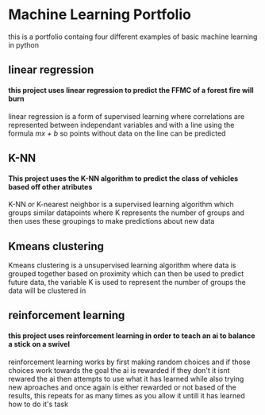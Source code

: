 # Machine Learning Portfolio
this is a portfolio containg four different examples of basic machine learning in python

## linear regression
#### this project uses linear regression to predict the FFMC of a forest fire will burn
linear regression is a form of supervised learning where correlations are represented between independant variables and with a line using the formula <i>mx + b</i> so points without data on the line can be predicted 

## K-NN
#### This project uses the K-NN algorithm to predict the class of vehicles based off other atributes
K-NN or K-nearest neighbor is a supervised learning algorithm which groups similar datapoints where K represents the number of groups and then uses these groupings to make predictions about new data

## Kmeans clustering

Kmeans clustering is a unsupervised learning algorithm where data is grouped together based on proximity which can then be used to predict future data, the variable K is used to represent the number of groups the data will be clustered in

## reinforcement learning
#### this project uses reinforcement learning in order to teach an ai to balance a stick on a swivel

reinforcement learning works by first making random choices and if those choices work towards the goal the ai is rewarded if they don't it isnt rewared the ai then attempts to use what it has learned while also trying new aproaches and once again is either rewarded or not based of the results, this repeats for as many times as you allow it untill it has learned how to do it's task
